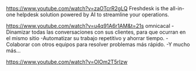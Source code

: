 https://www.youtube.com/watch?v=zaOTcrR2gLQ
Freshdesk is the all-in-one helpdesk solution powered by AI to streamline your operations.

https://www.youtube.com/watch?v=u4q91A6r1AM&t=21s  omnicacal
-Dinamizar todas las conversaciones con sus clientes, para que ocurran en el mismo sitio
-Automatizar su trabajo repetitivo y ahorrar tiempo.
-Colaborar con otros equipos para resolver problemas más rápido.
-Y mucho más...

https://www.youtube.com/watch?v=OlOm2T5rIzw
